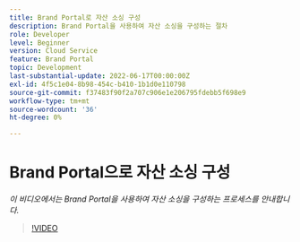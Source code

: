```yaml
---
title: Brand Portal로 자산 소싱 구성
description: Brand Portal을 사용하여 자산 소싱을 구성하는 절차
role: Developer
level: Beginner
version: Cloud Service
feature: Brand Portal
topic: Development
last-substantial-update: 2022-06-17T00:00:00Z
exl-id: 4f5c1e04-8b98-454c-b410-1b1d0e110798
source-git-commit: f37483f90f2a707c906e1e206795fdebb5f698e9
workflow-type: tm+mt
source-wordcount: '36'
ht-degree: 0%

---
```


# Brand Portal으로 자산 소싱 구성

*이 비디오에서는 Brand Portal을 사용하여 자산 소싱을 구성하는 프로세스를 안내합니다.*

>[!VIDEO](https://video.tv.adobe.com/v/335451?quality=9&learn=on)

